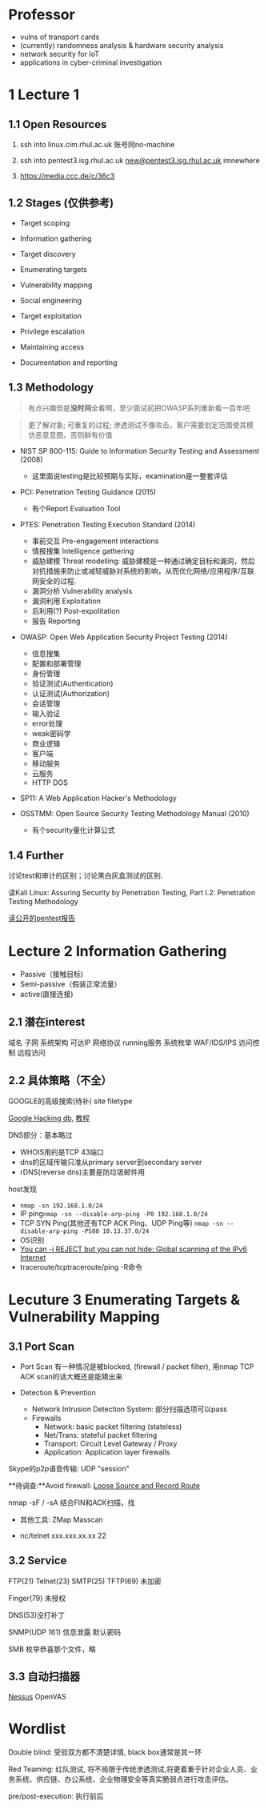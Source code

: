 # Professor

- vulns of transport cards 
- (currently) randomness analysis & hardware security analysis
- network security for IoT
- applications in cyber-criminal investigation

# 1 Lecture 1 

## 1.1 Open Resources

1. ssh into linux.cim.rhul.ac.uk
    账号同no-machine

2. ssh into pentest3.isg.rhul.ac.uk 
    new@pentest3.isg.rhul.ac.uk
    imnewhere

3. https://media.ccc.de/c/36c3

## 1.2 Stages (仅供参考)

- Target scoping

- Information gathering

- Target discovery

- Enumerating targets

- Vulnerability mapping 

- Social engineering

- Target exploitation

- Privilege escalation

- Maintaining access

- Documentation and reporting

## 1.3 Methodology
> 有点兴趣但是**没时间**全看啊，至少面试前把OWASP系列重新看一百年吧

> 更了解对象; 可重复的过程; 渗透测试不像攻击，客户需要划定范围使其模仿恶意意图，否则鲜有价值

- NIST SP 800-115: Guide to Information Security Testing and Assessment (2008)
    - 这里面说testing是比较预期与实际，examination是一整套评估

- PCI: Penetration Testing Guidance (2015)
    - 有个Report Evaluation Tool

- PTES: Penetration Testing Execution Standard (2014)
    - 事前交互 Pre-engagement interactions
    - 情报搜集 Intelligence gathering
    - 威胁建模 Threat modelling: 威胁建模是一种通过确定目标和漏洞，然后对抗措施来防止或减轻威胁对系统的影响，从而优化网络/应用程序/互联网安全的过程. 
    - 漏洞分析 Vulnerability analysis
    - 漏洞利用 Exploitation
    - 后利用(?) Post-expolitation
    - 报告 Reporting

- OWASP: Open Web Application Security Project Testing (2014)
    - 信息搜集
    - 配置和部署管理
    - 身份管理
    - 验证测试(Authentication)
    - 认证测试(Authorization)
    - 会话管理
    - 输入验证
    - error处理
    - weak密码学
    - 商业逻辑
    - 客户端
    - 移动服务
    - 云服务
    - HTTP DOS

- SP11: A Web Application Hacker's Methodology

- OSSTMM: Open Source Security Testing Methodology Manual (2010)
    - 有个security量化计算公式

## 1.4 Further

讨论test和审计的区别；讨论黑白灰盒测试的区别.

读Kali Linux: Assuring
Security by Penetration Testing, Part I.2: Penetration Testing Methodology

[读公开的pentest报告](https://github.com/juliocesarfort/public-pentesting-reports/tree/master/OffensiveSecurity)

# Lecture 2 Information Gathering 

- Passive（接触目标) 
- Semi-passive（假装正常流量）
- active(直接连接)

## 2.1 潜在interest

域名 子网 系统架构 可达IP 网络协议 running服务 系统枚举 WAF/IDS/IPS 访问控制 远程访问

## 2.2 具体策略（不全）

GOOGLE的高级搜索(待补) site filetype 

[Google Hacking db](https://www.exploit-db.com/google-hacking-database), [教程](https://www.blackhat.com/presentations/bh-europe-05/BH_EU_05-Long.pdf)

DNS部分：基本略过
 - WHOIS用的是TCP 43端口
 - dns的区域传输只准从primary server到secondary server
 - rDNS(reverse dns)主要是防垃圾邮件用 

host发现
 - `nmap -sn 192.168.1.0/24`
 - IP ping`nmap -sn --disable-arp-ping -P0 192.168.1.0/24`
 - TCP SYN Ping(其他还有TCP ACK Ping、UDP Ping等) `nmap -sn --disable-arp-ping -PS80 10.13.37.0/24`
 - OS识别 
 - [You can -j REJECT but you can not hide: Global
scanning of the IPv6 Internet](https://media.ccc.de/v/33c3-8061-you_can_-j_reject_but_you_can_not_hide_global_scanning_of_the_ipv6_internet)
 - traceroute/tcptraceroute/ping -R命令
 
# Lecuture 3 Enumerating Targets & Vulnerability Mapping

## 3.1 Port Scan

- Port Scan 有一种情况是被blocked, (firewall / packet filter), 用nmap TCP ACK scan的话大概还是能猜出来

- Detection & Prevention
    - Network Intrusion Detection System: 部分扫描选项可以pass
    - Firewalls
        - Network: basic packet filtering (stateless)
        - Net/Trans: stateful packet filtering
        - Transport: Circuit Level Gateway / Proxy
        - Application: Application layer firewalls

Skype的p2p语音传输: UDP "session"

**待调查:**Avoid firewall: [Loose Source and Record Route](https://security.stackexchange.com/questions/33313/does-loose-source-and-record-route-drop-the-source-address/33334#33334)

nmap -sF / -sA 结合FIN和ACK扫描，找

- 其他工具: ZMap Masscan

- nc/telnet xxx.xxx.xx.xx 22 

## 3.2 Service

FTP(21) Telnet(23) SMTP(25) TFTP(69) 未加密

Finger(79) 未授权

DNS(53)没打补丁

SNMP(UDP 161) 信息泄露 默认密码

SMB 枚举恭喜那个文件，略 

## 3.3 自动扫描器

[Nessus](https://zh-cn.tenable.com/products/nessus/nessus-essentials?tns_redirect=true) OpenVAS 

 # Wordlist

Double blind: 受验双方都不清楚详情, black box通常是其一环

Red Teaming: 红队测试, 将不局限于传统渗透测试,将更着重于针对企业人员、业务系统、供应链、办公系统、企业物理安全等真实脆弱点进行攻击评估。

pre/post-execution: 执行前后



